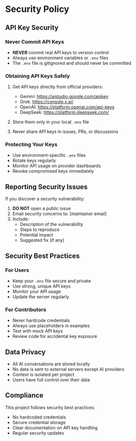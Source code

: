 # Security Policy

## API Key Security

### Never Commit API Keys
- **NEVER** commit real API keys to version control
- Always use environment variables or `.env` files
- The `.env` file is gitignored and should never be committed

### Obtaining API Keys Safely
1. Get API keys directly from official providers:
   - Gemini: https://aistudio.google.com/apikey
   - Grok: https://console.x.ai/
   - OpenAI: https://platform.openai.com/api-keys
   - DeepSeek: https://platform.deepseek.com/

2. Store them only in your local `.env` file
3. Never share API keys in issues, PRs, or discussions

### Protecting Your Keys
- Use environment-specific `.env` files
- Rotate keys regularly
- Monitor API usage on provider dashboards
- Revoke compromised keys immediately

## Reporting Security Issues

If you discover a security vulnerability:

1. **DO NOT** open a public issue
2. Email security concerns to: [maintainer email]
3. Include:
   - Description of the vulnerability
   - Steps to reproduce
   - Potential impact
   - Suggested fix (if any)

## Security Best Practices

### For Users
- Keep your `.env` file secure and private
- Use strong, unique API keys
- Monitor your API usage
- Update the server regularly

### For Contributors
- Never hardcode credentials
- Always use placeholders in examples
- Test with mock API keys
- Review code for accidental key exposure

## Data Privacy

- All AI conversations are stored locally
- No data is sent to external servers except AI providers
- Context is isolated per project
- Users have full control over their data

## Compliance

This project follows security best practices:
- No hardcoded credentials
- Secure credential storage
- Clear documentation on API key handling
- Regular security updates